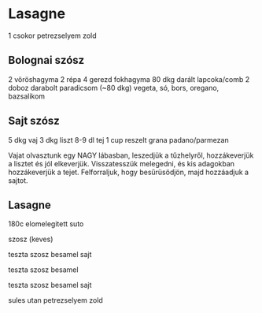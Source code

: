# Lasagne

1 csokor petrezselyem zold

## Bolognai szósz

2 vöröshagyma
2 répa
4 gerezd fokhagyma
80 dkg darált lapcoka/comb
2 doboz darabolt paradicsom (~80 dkg)
vegeta, só, bors,
oregano, bazsalikom


## Sajt szósz
5 dkg vaj
3 dkg liszt
8-9 dl tej
1 cup reszelt grana padano/parmezan

Vajat olvasztunk egy NAGY lábasban, leszedjük a tűzhelyről,
hozzákeverjük a lisztet és jól elkeverjük.
Visszatesszük melegedni, és kis adagokban hozzákeverjük a tejet.
Felforraljuk, hogy besűrüsödjön, majd hozzáadjuk a sajtot.

## Lasagne
180c elomelegitett suto

szosz (keves)

teszta
szosz
besamel
sajt

teszta
szosz
besamel

teszta
szosz
besamel
sajt

sules utan petrezselyem zold
